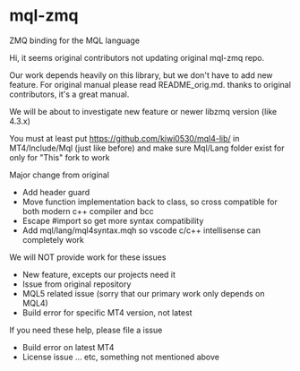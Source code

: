 # mql-zmq

ZMQ binding for the MQL language

Hi, it seems original contributors not updating original mql-zmq repo.

Our work depends heavily on this library, but we don't have to add new feature. For original manual please read README_orig.md. thanks to original contributors, it's a great manual.

We will be about to investigate new feature or newer libzmq version (like 4.3.x)

You must at least put https://github.com/kiwi0530/mql4-lib/ in MT4/Include/Mql (just like before) and make sure Mql/Lang folder exist for only for "This" fork to work


Major change from original
* Add header guard
* Move function implementation back to class, so cross compatible for both modern c++ compiler and bcc
* Escape #import so get more syntax compatibility
* Add mql/lang/mql4syntax.mqh so vscode c/c++ intellisense can completely work

We will NOT provide work for these issues
* New feature, excepts our projects need it
* Issue from original repository
* MQL5 related issue (sorry that our primary work only depends on MQL4)
* Build error for specific MT4 version, not latest

If you need these help, please file a issue
* Build error on latest MT4
* License issue ... etc, something not mentioned above
